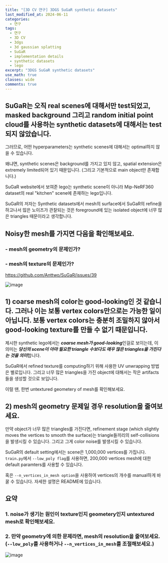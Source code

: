 ```yaml
---
title: "[3D CV 연구] 3DGS SuGaR synthetic datasets"
last_modified_at: 2024-06-11
categories:
  - 연구
tags:
  - 연구
  - 3D CV
  - 3dgs
  - 3d gaussian splatting
  - SuGaR
  - implementation details
  - synthetic datasets
  - lego
excerpt: "3DGS SuGaR synthetic datasets"
use_math: true
classes: wide
comments: true
---
```


## SuGaR는 오직 real scenes에 대해서만 test되었고, masked background 그리고 random initial point cloud를 사용하는 synthetic datasets에 대해서는 test되지 않았습니다.

그러므로, 어떤 hyperparameters는 synthetic scenes에 대해서는 optimal하지 않을 수 있습니다.

왜냐면, synthetic scenes은 background를 가지고 있지 않고, spatial extension은 extremely limited되어 있기 때문입니다. (그리고 기본적으로 main object만 존재합니다.)

SuGaR website에서 보여준 lego는 synthetic scene이 아니라 Mip-NeRF360 dataset의 real "kitchen" scene에 존재하는 lego입니다.

SuGaR의 저자는 Synthetic datasets에서 mesh의 surface에서 SuGaR의 refine을 하고나서 많은 노이즈가 관찰되는 것은 foreground에 있는 isolated object에 너무 많은 triangles 때문이라고 생각합니다.

## Noisy한 mesh를 가지면 다음을 확인해보세요.

### - mesh의 geometry의 문제인가?
### - mesh의 texture의 문제인가?

https://github.com/Anttwo/SuGaR/issues/39

![image](https://github.com/sandokim/sandokim.github.io/assets/74639652/780cade9-bd02-4793-9c27-d35be039c588)

## 1) coarse mesh의 color는 good-looking인 것 같습니다. 그러나 이는 보통 vertex colors만으로는 가능한 일이 아닙니다. 보통 vertex colors는 충분히 조밀하지 않아서 good-looking texture를 만들 수 없기 때문입니다.

제시한 synthetic lego에서는 ***coarse mesh가 good-looking***인걸로 보이는데, 이 의미는 ***당신의 scene이 아마 필요한 triangle 수보다도 매우 많은 triangles을 가진다는 것을 의미***합니다.

SuGaR에서 refined texture를 computing하기 위해 사용한 UV unwrapping 방법은 별로입니다. 그리고 너무 많은 triangles을 가진 object에 대해서는 작은 artifacts들을 생성할 것으로 보입니다.

이럴 땐, 한번 untextured geometery of mesh를 확인해보세요.

## 2) mesh의 geometry 문제일 경우 resolution을 줄여보세요.

만약 object가 너무 많은 triangles를 가진다면, refinement stage (which slightly moves the vertices to smooth the surface)는 triangle들끼리의 self-collisions을 발생시킬 수 있습니다. 그리고 그게 color noise를 발생시킬 수 있습니다.

SuGaR의 default setting에서는 scene은 1,000,000 vertices를 가집니다. `train.py`에서 `--low_poly flag`를 사용하면, 200,000 vertices mesh에 대한 default paramters를 사용할 수 있습니다.

혹은 `--n_vertices_in_mesh option`을 사용하여 vertices의 개수를 manual하게 바꿀 수 있습니다. 자세한 설명은 README에 있습니다.

## 요약

### 1. noise가 생기는 원인이 texture인지 geometery인지 untextured mesh로 확인해보세요.
### 2. 만약 geometry에 의한 문제라면, mesh의 resolution을 줄여보세요. (`--low_poly`를 사용하거나 `--n_vertices_in_mesh`를 조절해보세요.)

![image](https://github.com/sandokim/sandokim.github.io/assets/74639652/d3918aef-8ba5-492e-891c-8461452e3634)






